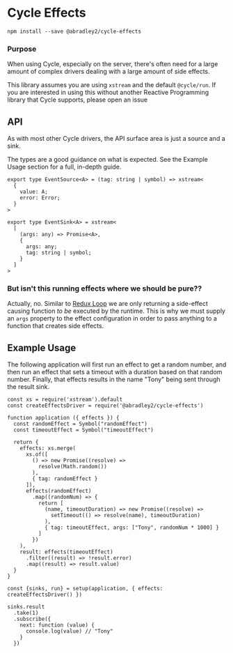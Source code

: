 # Cycle Effects

`npm install --save @abradley2/cycle-effects`

### Purpose

When using Cycle, especially on the server, there's often need for a large amount of complex
drivers dealing with a large amount of side effects.

This library assumes you are using `xstream` and the default `@cycle/run`. If you
are interested in using this without another Reactive Programming library that Cycle
supports, please open an issue

## API

As with most other Cycle drivers, the API surface area is just a source and a sink.

The types are a good guidance on what is expected. See the Example Usage section for
a full, in-depth guide.

```
export type EventSource<A> = (tag: string | symbol) => xstream<
  {
    value: A;
    error: Error;
  }
>

export type EventSink<A> = xstream<
  [
    (args: any) => Promise<A>,
    {
      args: any;
      tag: string | symbol;
    }
  ]
>
```

### But isn't this running effects where we should be pure??

Actually, no. Similar to [Redux Loop](https://github.com/redux-loop/redux-loop) we are
only returning a side-effect causing function _to be_ executed by the runtime. This is why
we must supply an `args` property to the effect configuration in order to pass anything
to a function that creates side effects.

## Example Usage

The following application will first run an effect to get a random
number, and then run an effect that sets a timeout with a duration
based on that random number. Finally, that effects results in the name
"Tony" being sent through the result sink.

```
const xs = require('xstream').default
const createEffectsDriver = require('@abradley2/cycle-effects')

function application ({ effects }) {
  const randomEffect = Symbol("randomEffect")
  const timeoutEffect = Symbol("timeoutEffect")
  
  return {
    effects: xs.merge(
      xs.of([
        () => new Promise((resolve) => 
          resolve(Math.random())
        ),
        { tag: randomEffect }
      ]),
      effects(randomEffect)
        .map((randomNum) => {
          return [
            (name, timeoutDuration) => new Promise((resolve) =>
              setTimeout(() => resolve(name), timeoutDuration)
            ),
            { tag: timeoutEffect, args: ["Tony", randomNum * 1000] }
          ]
        })
    ),
    result: effects(timeoutEffect)
      .filter((result) => !result.error)
      .map((result) => result.value)
  }
}

const {sinks, run} = setup(application, { effects: createEffectsDriver() })

sinks.result
  .take(1)
  .subscribe({
    next: function (value) {
      console.log(value) // "Tony"
    }
  })
```